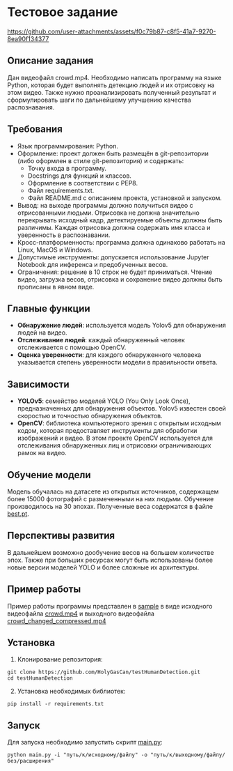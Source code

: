 # Тестовое задание


https://github.com/user-attachments/assets/f0c79b87-c8f5-41a7-9270-8ea90f134377


## Описание задания
Дан видеофайл crowd.mp4. Необходимо написать программу на языке Python, которая будет выполнять детекцию людей и их отрисовку на этом видео. Также нужно проанализировать полученный результат и сформулировать шаги по дальнейшему улучшению качества распознавания.

## Требования
- Язык программирования: Python.
- Оформление: проект должен быть размещён в git-репозитории (либо оформлен в стиле git-репозитория) и содержать:
    - Точку входа в программу.
    - Docstrings для функций и классов.
    - Оформление в соответствии с PEP8.
    - Файл requirements.txt.
    - Файл README.md с описанием проекта, установкой и запуском.
- Вывод: на выходе программы должно получиться видео с отрисованными людьми. Отрисовка не должна значительно перекрывать исходный кадр, детектируемые объекты должны быть различимы. Каждая отрисовка должна содержать имя класса и уверенность в распознавании.
- Кросс-платформенность: программа должна одинаково работать на Linux, MacOS и Windows.
- Допустимые инструменты: допускается использование Jupyter Notebook для инференса и предобученных весов.
- Ограничения: решение в 10 строк не будет приниматься. Чтение видео, загрузка весов, отрисовка и сохранение видео должны быть прописаны в явном виде.

## Главные функции
- **Обнаружение людей**: используется модель Yolov5 для обнаружения людей на видео.
- **Отслеживание людей**: каждый обнаруженный человек отслеживается с помощью OpenCV.
- **Оценка уверенности**: для каждого обнаруженного человека указывается степень уверенности модели в правильности ответа.

## Зависимости
- **YOLOv5**: семейство моделей YOLO (You Only Look Once), предназначенных для обнаружения объектов. Yolov5 известен своей скоростью и точностью обнаружения объектов.
- **OpenCV**: библиотека компьютерного зрения с открытым исходным кодом, которая предоставляет инструменты для обработки изображений и видео. В этом проекте OpenCV используется для отслеживания обнаруженных лиц и отрисовки ограничивающих рамок на видео.

## Обучение модели
Модель обучалась на датасете из открытых источников, содержащем более 15000 фотографий с размеченными на них людьми. Обучение производилось на 30 эпохах. Полученные веса содержатся в файле [best.pt](./best.pt).

## Перспективы развития
В дальнейшем возможно дообучение весов на большем количестве эпох. Также при б*о*льших ресурсах могут быть использованы более новые версии моделей YOLO и более сложные их архитектуры.

## Пример работы 
Пример работы программы представлен в [sample](./sample/) в виде исходного видеофайла [crowd.mp4](./sample/crowd.mp4) и выходного видеофайла [crowd_changed_compressed.mp4](./sample/crowd_changed_compressed.mp4)

## Установка
1) Клонирование репозитория:
```
git clone https://github.com/HolyGasCan/testHumanDetection.git
cd testHumanDetection
```
2) Установка необходимых библиотек:
```
pip install -r requirements.txt
```

## Запуск
Для запуска необходимо запустить скрипт [main.py](./main.py):
```
python main.py -i "путь/к/исходному/файлу" -o "путь/к/выходному/файлу/без/расширения"
```
